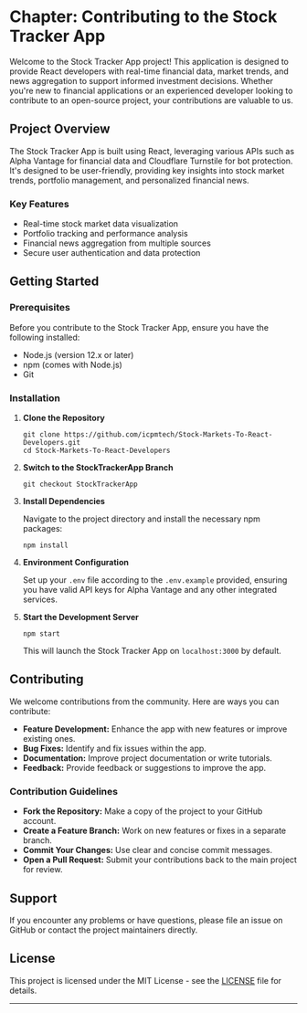 # Chapter: Contributing to the Stock Tracker App

Welcome to the Stock Tracker App project! This application is designed to provide React developers with real-time financial data, market trends, and news aggregation to support informed investment decisions. Whether you're new to financial applications or an experienced developer looking to contribute to an open-source project, your contributions are valuable to us.

## Project Overview

The Stock Tracker App is built using React, leveraging various APIs such as Alpha Vantage for financial data and Cloudflare Turnstile for bot protection. It's designed to be user-friendly, providing key insights into stock market trends, portfolio management, and personalized financial news.

### Key Features

- Real-time stock market data visualization
- Portfolio tracking and performance analysis
- Financial news aggregation from multiple sources
- Secure user authentication and data protection

## Getting Started

### Prerequisites

Before you contribute to the Stock Tracker App, ensure you have the following installed:

- Node.js (version 12.x or later)
- npm (comes with Node.js)
- Git

### Installation

1. **Clone the Repository**

   ```
   git clone https://github.com/icpmtech/Stock-Markets-To-React-Developers.git
   cd Stock-Markets-To-React-Developers
   ```

2. **Switch to the StockTrackerApp Branch**

   ```
   git checkout StockTrackerApp
   ```

3. **Install Dependencies**

   Navigate to the project directory and install the necessary npm packages:

   ```
   npm install
   ```

4. **Environment Configuration**

   Set up your `.env` file according to the `.env.example` provided, ensuring you have valid API keys for Alpha Vantage and any other integrated services.

5. **Start the Development Server**

   ```
   npm start
   ```

   This will launch the Stock Tracker App on `localhost:3000` by default.

## Contributing

We welcome contributions from the community. Here are ways you can contribute:

- **Feature Development:** Enhance the app with new features or improve existing ones.
- **Bug Fixes:** Identify and fix issues within the app.
- **Documentation:** Improve project documentation or write tutorials.
- **Feedback:** Provide feedback or suggestions to improve the app.

### Contribution Guidelines

- **Fork the Repository:** Make a copy of the project to your GitHub account.
- **Create a Feature Branch:** Work on new features or fixes in a separate branch.
- **Commit Your Changes:** Use clear and concise commit messages.
- **Open a Pull Request:** Submit your contributions back to the main project for review.

## Support

If you encounter any problems or have questions, please file an issue on GitHub or contact the project maintainers directly.

## License

This project is licensed under the MIT License - see the [LICENSE](LICENSE) file for details.

---